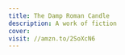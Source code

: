 ```yaml
---
title: The Damp Roman Candle
description: A work of fiction
cover: 
visit: //amzn.to/2SoXcN6
---
```

